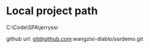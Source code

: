# Local project path

C:\Code\SPA\jerryssr

github url: git@github.com:wangzixi-diablo/ssrdemo.git


